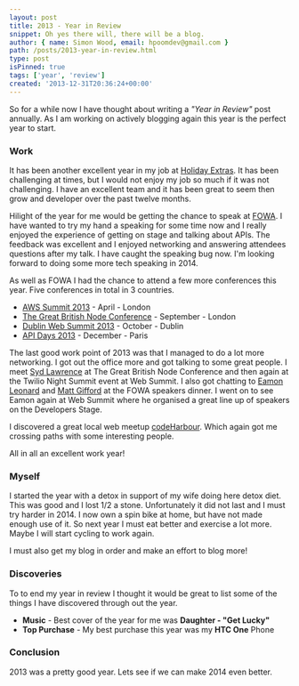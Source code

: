 ```yaml
---
layout: post
title: 2013 - Year in Review
snippet: Oh yes there will, there will be a blog.
author: { name: Simon Wood, email: hpoomdev@gmail.com }
path: /posts/2013-year-in-review.html
type: post
isPinned: true
tags: ['year', 'review']
created: '2013-12-31T20:36:24+00:00'
---
```


So for a while now I have thought about writing a *"Year in Review"* post annually. As I am working on actively blogging again this year is the perfect year to start.

### Work
It has been another excellent year in my job at [Holiday Extras](http://shortbreaks.holidayextras.co.uk "Holiday Extras - Shortbreaks"). It has been challenging at times, but I would not enjoy my job so much if it was not challenging. I have an excellent team and it has been great to seem then grow and developer over the past twelve months.

Hilight of the year for me would be getting the chance to speak at [FOWA](http://lanyrd.com/2013/fowa-london/ "Future of Web Apps - London 2013"). I have wanted to try my hand a speaking for some time now and I really enjoyed the experience of getting on stage and talking about APIs. The feedback was excellent and I enjoyed networking and answering attendees questions after my talk. I have caught the speaking bug now. I'm looking forward to doing some more tech speaking in 2014.

As well as FOWA I had the chance to attend a few more conferences this year. Five conferences in total in 3 countries.

* [AWS Summit 2013](http://lanyrd.com/2013/aws-summit-london/) - April - London
* [The Great British Node Conference](http://lanyrd.com/2013/gbnc/) - September - London
* [Dublin Web Summit 2013](http://lanyrd.com/2013/dws/) - October - Dublin
* [API Days 2013](http://lanyrd.com/2013/apidays2013/) - December - Paris

The last good work point of 2013 was that I managed to do a lot more networking. I got out the office more and got talking to some great people. I meet [Syd Lawrence](https://twitter.com/sydlawrence) at The Great British Node Conference and then again at the Twilio Night Summit event at Web Summit. I also got chatting to [Eamon Leonard](https://twitter.com/EamonLeonard) and [Matt Gifford](https://twitter.com/coldfumonkeh) at the FOWA speakers dinner. I went on to see Eamon again at Web Summit where he organised a great line up of speakers on the Developers Stage.

I discovered a great local web meetup [codeHarbour](http://www.meetup.com/codeharbour/). Which again got me crossing paths with some interesting people.

All in all an excellent work year!

### Myself
I started the year with a detox in support of my wife doing here detox diet. This was good and I lost 1/2 a stone. Unfortunately it did not last and I must try harder in 2014. I now own a spin bike at home, but have not made enough use of it. So next year I must eat better and exercise a lot more. Maybe I will start cycling to work again.

I must also get my blog in order and make an effort to blog more!

### Discoveries
To to end my year in review I thought it would be great to list some of the things I have discovered through out the year.

* **Music** - Best cover of the year for me was **Daughter - "Get Lucky"**
* **Top Purchase** - My best purchase this year was my **HTC One** Phone

### Conclusion
2013 was a pretty good year. Lets see if we can make 2014 even better.




